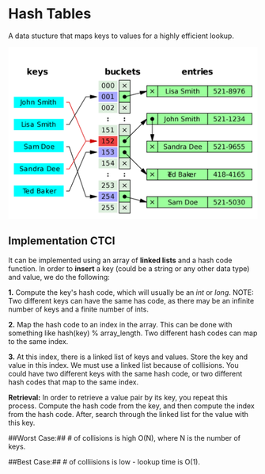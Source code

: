 # Hash Tables

A data stucture that maps keys to values for a highly efficient lookup.

![alt tag](hashtable.png)

## Implementation CTCI

It can be implemented using an array of **linked lists** and a hash code function. In order to **insert** a key (could be a string or any other data type) and value, we do the following:

**1.** Compute the key's hash code, which will usually be an *int* or *long*. NOTE: Two different keys can have the same has code, as there may be an infinite number of keys and a finite number of ints.

**2.** Map the hash code to an index in the array. This can be done with something like hash(key) % array_length. Two different hash codes can map to the same index.

**3.** At this index, there is a linked list of keys and values. Store the key and value in this index. We must use a linked list because of collisions. You could have two different keys with the same hash code, or two different hash codes that map to the same index.

**Retrieval:** In order to retrieve a value pair by its key, you repeat this process. Compute the hash code from the key, and then compute the index from the hash code. After, search through the linked list for the value with this key.

##Worst Case:## # of collisions is high O(N), where N is the number of keys.

##Best Case:## # of colliisions is low - lookup time is O(1).
